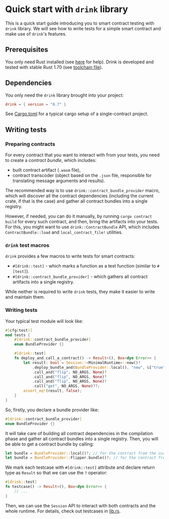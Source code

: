 # Quick start with `drink` library

This is a quick start guide introducing you to smart contract testing with `drink` library.
We will see how to write tests for a simple smart contract and make use of `drink`'s features.

## Prerequisites

You only need Rust installed (see [here](https://www.rust-lang.org/tools/install) for help).
Drink is developed and tested with stable Rust 1.70 (see [toolchain file](../../rust-toolchain.toml)).

## Dependencies

You only need the `drink` library brought into your project:
```toml
drink = { version = "0.7" }
```

See [Cargo.toml](Cargo.toml) for a typical cargo setup of a single-contract project.

## Writing tests

### Preparing contracts

For every contract that you want to interact with from your tests, you need to create a _contract bundle_, which includes:
 - built contract artifact (`.wasm` file),
 - contract transcoder (object based on the `.json` file, responsible for translating message arguments and results).

The recommended way is to use `drink::contract_bundle_provider` macro, which will discover all the contract dependencies (including the current crate, if that is the case) and gather all contract bundles into a single registry.

However, if needed, you can do it manually, by running `cargo contract build` for every such contract, and then, bring the artifacts into your tests.
For this, you might want to use `drink::ContractBundle` API, which includes `ContractBundle::load` and `local_contract_file!` utilities.

### `drink` test macros

`drink` provides a few macros to write tests for smart contracts:
 - `#[drink::test]` - which marks a function as a test function (similar to `#[test]`).
 - `#[drink::contract_bundle_provider]` - which gathers all contract artifacts into a single registry.

While neither is required to write `drink` tests, they make it easier to write and maintain them.

### Writing tests

Your typical test module will look like:
```rust
#[cfg(test)]
mod tests {
    #[drink::contract_bundle_provider]
    enum BundleProvider {}

    #[drink::test]
    fn deploy_and_call_a_contract() -> Result<(), Box<dyn Error>> {
        let result: bool = Session::<MinimalRuntime>::new()?
            .deploy_bundle_and(BundleProvider::local(), "new", &["true"], vec![], None)?
            .call_and("flip", NO_ARGS, None)?
            .call_and("flip", NO_ARGS, None)?
            .call_and("flip", NO_ARGS, None)?
            .call("get", NO_ARGS, None)??;
        assert_eq!(result, false);
    }
}
```

So, firstly, you declare a bundle provider like:
```rust
#[drink::contract_bundle_provider]
enum BundleProvider {}
```

It will take care of building all contract dependencies in the compilation phase and gather all contract bundles into a single registry.
Then, you will be able to get a contract bundle by calling:
```rust
let bundle = BundleProvider::local()?; // for the contract from the current crate
let bundle = BundleProvider::Flipper.bundle()?; // for the contract from the `flipper` crate
```

We mark each testcase with `#[drink::test]` attribute and declare return type as `Result` so that we can use the `?` operator:
```rust
#[drink::test]
fn testcase() -> Result<(), Box<dyn Error>> {
    // ...
}
```

Then, we can use the `Session` API to interact with both contracts and the whole runtime.
For details, check out testcases in [lib.rs](lib.rs).

